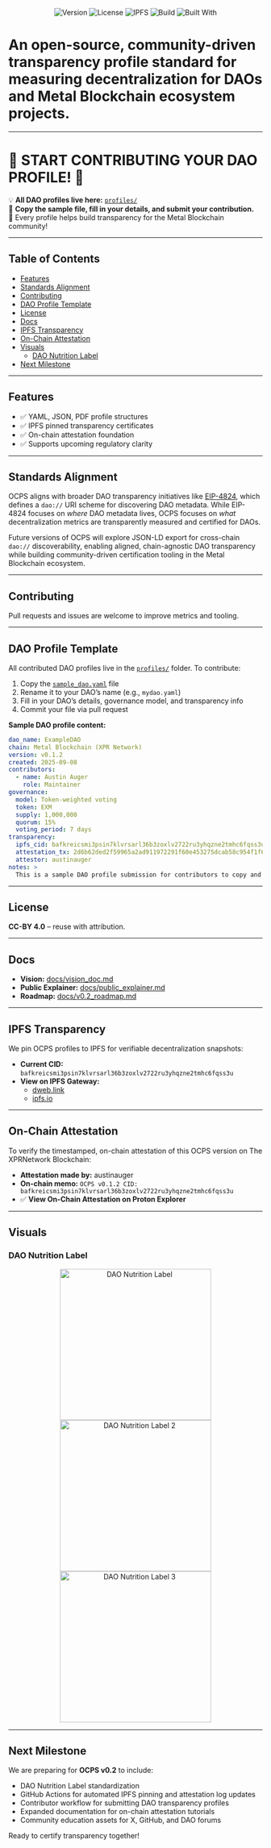 <p align="center">
  <img src="https://img.shields.io/badge/version-v0.1.2-blue" alt="Version">
  <img src="https://img.shields.io/badge/license-CC--BY%204.0-green" alt="License">
  <img src="https://img.shields.io/badge/IPFS-pinned-blue" alt="IPFS">
  <img src="https://img.shields.io/badge/status-active-brightgreen" alt="Build">
  <img src="https://img.shields.io/badge/built%20with-community%20governance-blue" alt="Built With">
</p>

# An open-source, community-driven transparency profile standard for measuring decentralization for DAOs and Metal Blockchain ecosystem projects.

---

# 🚀 START CONTRIBUTING YOUR DAO PROFILE! 🚀

💡 **All DAO profiles live here:** [`profiles/`](./profiles/)  
📄 **Copy the sample file, fill in your details, and submit your contribution.**  
🙏 Every profile helps build transparency for the Metal Blockchain community!

---

## Table of Contents

- [Features](#features)
- [Standards Alignment](#standards-alignment)
- [Contributing](#contributing)
- [DAO Profile Template](#dao-profile-template)
- [License](#license)
- [Docs](#docs)
- [IPFS Transparency](#ipfs-transparency)
- [On-Chain Attestation](#on-chain-attestation)
- [Visuals](#visuals)
  - [DAO Nutrition Label](#dao-nutrition-label)
- [Next Milestone](#next-milestone)

---

## Features
- ✅ YAML, JSON, PDF profile structures  
- ✅ IPFS pinned transparency certificates  
- ✅ On-chain attestation foundation  
- ✅ Supports upcoming regulatory clarity

---

## Standards Alignment
OCPS aligns with broader DAO transparency initiatives like [EIP-4824](https://eips.ethereum.org/EIPS/eip-4824), which defines a `dao://` URI scheme for discovering DAO metadata. While EIP-4824 focuses on *where* DAO metadata lives, OCPS focuses on *what* decentralization metrics are transparently measured and certified for DAOs.

Future versions of OCPS will explore JSON-LD export for cross-chain `dao://` discoverability, enabling aligned, chain-agnostic DAO transparency while building community-driven certification tooling in the Metal Blockchain ecosystem.

---

## Contributing
Pull requests and issues are welcome to improve metrics and tooling.

---

## DAO Profile Template

All contributed DAO profiles live in the [`profiles/`](./profiles/) folder. To contribute:

1. Copy the [`sample_dao.yaml`](./profiles/sample_dao.yaml) file  
2. Rename it to your DAO’s name (e.g., `mydao.yaml`)  
3. Fill in your DAO’s details, governance model, and transparency info  
4. Commit your file via pull request

**Sample DAO profile content:**

```yaml
dao_name: ExampleDAO
chain: Metal Blockchain (XPR Network)
version: v0.1.2
created: 2025-09-08
contributors:
  - name: Austin Auger
    role: Maintainer
governance:
  model: Token-weighted voting
  token: EXM
  supply: 1,000,000
  quorum: 15%
  voting_period: 7 days
transparency:
  ipfs_cid: bafkreicsmi3psin7klvrsarl36b3zoxlv2722ru3yhqzne2tmhc6fqss3u
  attestation_tx: 2d6b62ded2f59965a2ad911972291f60e453275dcab58c954f1f657ed1fda349
  attestor: austinauger
notes: >
  This is a sample DAO profile submission for contributors to copy and adapt.
```

---

## License
**CC-BY 4.0** – reuse with attribution.

---

## Docs
- **Vision:** [docs/vision_doc.md](docs/vision_doc.md)  
- **Public Explainer:** [docs/public_explainer.md](docs/public_explainer.md)  
- **Roadmap:** [docs/v0.2_roadmap.md](docs/v0.2_roadmap.md)

---

## IPFS Transparency
We pin OCPS profiles to IPFS for verifiable decentralization snapshots:  
- **Current CID:** `bafkreicsmi3psin7klvrsarl36b3zoxlv2722ru3yhqzne2tmhc6fqss3u`  
- **View on IPFS Gateway:**  
  - [dweb.link](https://dweb.link/ipfs/bafkreicsmi3psin7klvrsarl36b3zoxlv2722ru3yhqzne2tmhc6fqss3u)  
  - [ipfs.io](https://ipfs.io/ipfs/bafkreicsmi3psin7klvrsarl36b3zoxlv2722ru3yhqzne2tmhc6fqss3u)

---

## On-Chain Attestation
To verify the timestamped, on-chain attestation of this OCPS version on The XPRNetwork Blockchain:  
- **Attestation made by:** austinauger  
- **On-chain memo:** `OCPS v0.1.2 CID: bafkreicsmi3psin7klvrsarl36b3zoxlv2722ru3yhqzne2tmhc6fqss3u`  
- ✅ **View On-Chain Attestation on Proton Explorer**

---

## Visuals

### DAO Nutrition Label
<p align="center">
  <img src="visuals/Sample_DAO_Label.png" alt="DAO Nutrition Label" width="300">
  <img src="visuals/DAO_SAMPLE_2.jpeg" alt="DAO Nutrition Label 2" width="300">
  <img src="visuals/DAO_Nutrition_Label.PNG" alt="DAO Nutrition Label 3" width="300">
</p>

---

## Next Milestone
We are preparing for **OCPS v0.2** to include:  
- DAO Nutrition Label standardization  
- GitHub Actions for automated IPFS pinning and attestation log updates  
- Contributor workflow for submitting DAO transparency profiles  
- Expanded documentation for on-chain attestation tutorials  
- Community education assets for X, GitHub, and DAO forums  

Ready to certify transparency together!

